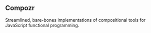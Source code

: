 ## Compozr

Streamlined, bare-bones implementations of compositional tools for JavaScript functional programming.
